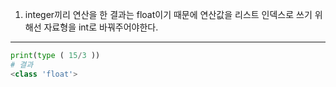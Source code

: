 1. integer끼리 연산을 한 결과는 float이기 때문에 연산값을 리스트 인덱스로 쓰기 위해선 자료형을 int로 바꿔주어야한다.  
<hr/>  

``` python
print(type ( 15/3 ))
# 결과
<class 'float'>
```  


